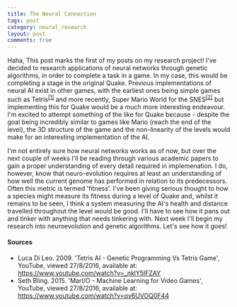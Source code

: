 ```yaml
---
title: The Neural Connection
tags: post
category: neural_research
layout: post
comments: true
---
```


<p>
Haha, This post marks the first of my posts on my research project! I've decided to research applications of neural networks through genetic algorithms, in order to complete a task in a game. In my case, this would be completing a stage in the original Quake. Previous implementations of neural AI exist in other games, with the earliest ones being simple games such as Tetris<sup><a href="#s1">[1]</a></sup> and more recently, Super Mario World for the SNES<sup><a href="#s2">[2]</a></sup> but implementing this for Quake would be a much more interesting endeavour. I'm excited to attempt something of the like for Quake because - despite the goal being incredibly similar to games like Mario (reach the end of the level), the 3D structure of the game and the non-linearity of the levels would make for an interesting implementation of the AI.
</p>
<p>
I'm not entirely sure how neural networks works as of now, but over the next couple of weeks I'll be reading through various academic papers to gain a proper understanding of every detail required in implemenation. I do, however, know that neuro-evolution requires at least an understanding of how well the current genome has performed in relation to its predecessors. Often this metric is termed 'fitness'. I've been giving serious thought to how a species might measure its fitness during a level of Quake and, whilst it remains to be seen, I think a system measuring the AI's health and distance travelled throughout the level would be good. I'll have to see how it pans out and tinker with anything that needs tinkering with. Next week I'll begin my research into neuroevolution and genetic algorithms. Let's see how it goes!
</p>

<h4>Sources</h4>
<ul class="sources">
  <li id="s1">Luca Di Leo. 2009. 'Tetris AI - Genetic Programming Vs Tetris Game', YouTube, viewed 27/8/2016, available at: <a href="https://www.youtube.com/watch?v=_nklY5lFZAY">https://www.youtube.com/watch?v=_nklY5lFZAY</a></li>
  <li id="s2">Seth Bling. 2015. 'MarI/O - Machine Learning for Video Games', YouTube, viewed 27/8/2016, available at: <a href="https://www.youtube.com/watch?v=qv6UVOQ0F44">https://www.youtube.com/watch?v=qv6UVOQ0F44</a></li>
</ul>